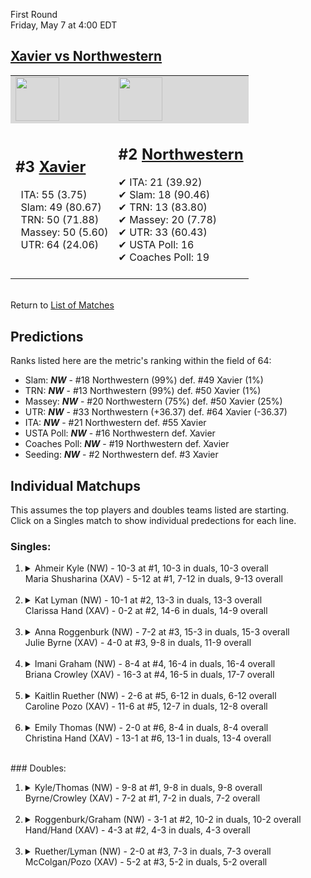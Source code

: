 First Round  
Friday, May 7 at 4:00 EDT
## [Xavier vs Northwestern](https://www.ncaa.com/game/5833673) 

<table><tr style="background-color: #d9d9d9 !important"><td><a href="#"><img src="https://www.ncaa.com/sites/default/files/images/logos/schools/x/xavier.70.png" width="70" height="70" /></a></td><td><a href="#"><img src="https://www.ncaa.com/sites/default/files/images/logos/schools/n/northwestern.70.png" width="70" height="70" /></a></td></tr><tr>
<td>  

<h2>#3 <a href="#">Xavier</a></h2>  
&nbsp; ITA: 55 (3.75)<br>  
&nbsp; Slam: 49 (80.67)<br>  
&nbsp; TRN: 50 (71.88)<br>  
&nbsp; Massey: 50 (5.60)<br>  
&nbsp; UTR: 64 (24.06)<br>  
<br>  

</td>
<td>  

<h2>#2 <a href="#">Northwestern</a></h2>  
&#10004; ITA: 21 (39.92)<br>  
&#10004; Slam: 18 (90.46)<br>  
&#10004; TRN: 13 (83.80)<br>  
&#10004; Massey: 20 (7.78)<br>  
&#10004; UTR: 33 (60.43)<br>  
&#10004; USTA Poll: 16<br>  
&#10004; Coaches Poll: 19<br>  
<br>  

</td>
</tr></table>  


<br>Return to [List of Matches](../index.md)  

## Predictions  

Ranks listed here are the metric's ranking within the field of 64:  
- Slam: ***NW*** - #18 Northwestern (99%) def. #49 Xavier (1%)  
- TRN: ***NW*** - #13 Northwestern (99%) def. #50 Xavier (1%)  
- Massey: ***NW*** - #20 Northwestern (75%) def. #50 Xavier (25%)  
- UTR: ***NW*** - #33 Northwestern (+36.37) def. #64 Xavier (-36.37)  
- ITA: ***NW*** - #21 Northwestern def. #55 Xavier  
- USTA Poll: ***NW*** - #16 Northwestern def. Xavier  
- Coaches Poll: ***NW*** - #19 Northwestern def. Xavier  
- Seeding: ***NW*** - #2 Northwestern def. #3 Xavier  

## Individual Matchups  
This assumes the top players and doubles teams listed are starting.  
Click on a Singles match to show individual predections for each line.  
### Singles:  

<ol>
<li><details>
<summary markdown="span">Ahmeir Kyle (NW) - 10-3 at #1, 10-3 in duals, 10-3 overall<br>Maria Shusharina (XAV) - 5-12 at #1, 7-12 in duals, 9-13 overall</summary>
<h4>Predictions</h4><ul>
<li>Slam: <b><i>NW</i></b> - Shusharina (85%) def. Kyle (15%)</li>  
<li>TRN: <b><i>NW</i></b> - Shusharina (84%) def. Kyle (16%)</li>  
<li>Massey: <b><i>NW</i></b> - Shusharina (75%) def. Kyle (25%)</li>  
<li>UTR: <b><i>NW</i></b> - Shusharina (99%) def. Kyle (1%)</li>  
<li>ITA: <b><i>XAV</i></b> - Kyle (4.79) def. Shusharina (3.92)</li>  
</ul>
</details>&nbsp;</li>
<li><details>
<summary markdown="span">Kat Lyman (NW) - 10-1 at #2, 13-3 in duals, 13-3 overall<br>Clarissa Hand (XAV) - 0-2 at #2, 14-6 in duals, 14-9 overall</summary>
<h4>Predictions</h4><ul>
<li>Slam: <b><i>NW</i></b> - Hand (84%) def. Lyman (16%)</li>  
<li>TRN: <b><i>NW</i></b> - Hand (84%) def. Lyman (16%)</li>  
<li>Massey: <b><i>NW</i></b> - Hand (75%) def. Lyman (25%)</li>  
<li>UTR: <b><i>NW</i></b> - Hand (99%) def. Lyman (1%)</li>  
<li>ITA: <b><i>NW</i></b> - Hand (4.82) def. Lyman (2.79)</li>  
</ul>
</details>&nbsp;</li>
<li><details>
<summary markdown="span">Anna Roggenburk (NW) - 7-2 at #3, 15-3 in duals, 15-3 overall<br>Julie Byrne (XAV) - 4-0 at #3, 9-8 in duals, 11-9 overall</summary>
<h4>Predictions</h4><ul>
<li>Slam: <b><i>NW</i></b> - Byrne (89%) def. Roggenburk (11%)</li>  
<li>TRN: <b><i>NW</i></b> - Byrne (84%) def. Roggenburk (16%)</li>  
<li>Massey: <b><i>NW</i></b> - Byrne (75%) def. Roggenburk (25%)</li>  
<li>UTR: <b><i>NW</i></b> - Byrne (99%) def. Roggenburk (1%)</li>  
<li>ITA: <b><i>XAV</i></b> - Roggenburk (2.75) def. Byrne (1.56)</li>  
</ul>
</details>&nbsp;</li>
<li><details>
<summary markdown="span">Imani Graham (NW) - 8-4 at #4, 16-4 in duals, 16-4 overall<br>Briana Crowley (XAV) - 16-3 at #4, 16-5 in duals, 17-7 overall</summary>
<h4>Predictions</h4><ul>
<li>Slam: <b><i>NW</i></b> - Crowley (93%) def. Graham (7%)</li>  
<li>TRN: <b><i>NW</i></b> - Crowley (92%) def. Graham (8%)</li>  
<li>Massey: <b><i>NW</i></b> - Crowley (75%) def. Graham (25%)</li>  
<li>UTR: <b><i>NW</i></b> - Crowley (99%) def. Graham (1%)</li>  
<li>ITA: <b><i>XAV</i></b> - Graham (2.45) def. Crowley (1.93)</li>  
</ul>
</details>&nbsp;</li>
<li><details>
<summary markdown="span">Kaitlin Ruether (NW) - 2-6 at #5, 6-12 in duals, 6-12 overall<br>Caroline Pozo (XAV) - 11-6 at #5, 12-7 in duals, 12-8 overall</summary>
<h4>Predictions</h4><ul>
<li>Slam: <b><i>NW</i></b> - Pozo (98%) def. Ruether (2%)</li>  
<li>TRN: <b><i>NW</i></b> - Pozo (99%) def. Ruether (1%)</li>  
<li>Massey: <b><i>NW</i></b> - Pozo (75%) def. Ruether (25%)</li>  
<li>UTR: <b><i>NW</i></b> - Pozo (99%) def. Ruether (1%)</li>  
<li>ITA: <b><i>NW</i></b> - Pozo (1.76) def. Ruether (0.00)</li>  
</ul>
</details>&nbsp;</li>
<li><details>
<summary markdown="span">Emily Thomas (NW) - 2-0 at #6, 8-4 in duals, 8-4 overall<br>Christina Hand (XAV) - 13-1 at #6, 13-1 in duals, 13-4 overall</summary>
<h4>Predictions</h4><ul>
<li>Slam: <b><i>NW</i></b> - Hand (95%) def. Thomas (5%)</li>  
<li>TRN: <b><i>NW</i></b> - Hand (96%) def. Thomas (4%)</li>  
<li>Massey: <b><i>NW</i></b> - Hand (75%) def. Thomas (25%)</li>  
<li>UTR: <b><i>NW</i></b> - Hand (99%) def. Thomas (1%)</li>  
<li>ITA: <b><i>NW</i></b> - Hand (2.48) def. Thomas (2.39)</li>  
</ul>
</details>&nbsp;</li>
</ol>
### Doubles:  

<ol>
<li><details>
<summary markdown="span">Kyle/Thomas (NW) - 9-8 at #1, 9-8 in duals, 9-8 overall<br>Byrne/Crowley (XAV) - 7-2 at #1, 7-2 in duals, 7-2 overall</summary>
<br>Sorry, we don't have any metrics for this match
</details>&nbsp;</li>
<li><details>
<summary markdown="span">Roggenburk/Graham (NW) - 3-1 at #2, 10-2 in duals, 10-2 overall<br>Hand/Hand (XAV) - 4-3 at #2, 4-3 in duals, 4-3 overall</summary>
<br>Sorry, we don't have any metrics for this match
</details>&nbsp;</li>
<li><details>
<summary markdown="span">Ruether/Lyman (NW) - 2-0 at #3, 7-3 in duals, 7-3 overall<br>McColgan/Pozo (XAV) - 5-2 at #3, 5-2 in duals, 5-2 overall</summary>
<br>Sorry, we don't have any metrics for this match
</details>&nbsp;</li>
</ol>